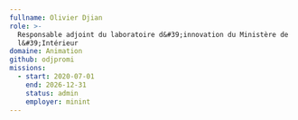 ```yaml
---
fullname: Olivier Djian
role: >-
  Responsable adjoint du laboratoire d&#39;innovation du Ministère de
  l&#39;Intérieur
domaine: Animation
github: odjpromi
missions:
  - start: 2020-07-01
    end: 2026-12-31
    status: admin
    employer: minint
---
```

